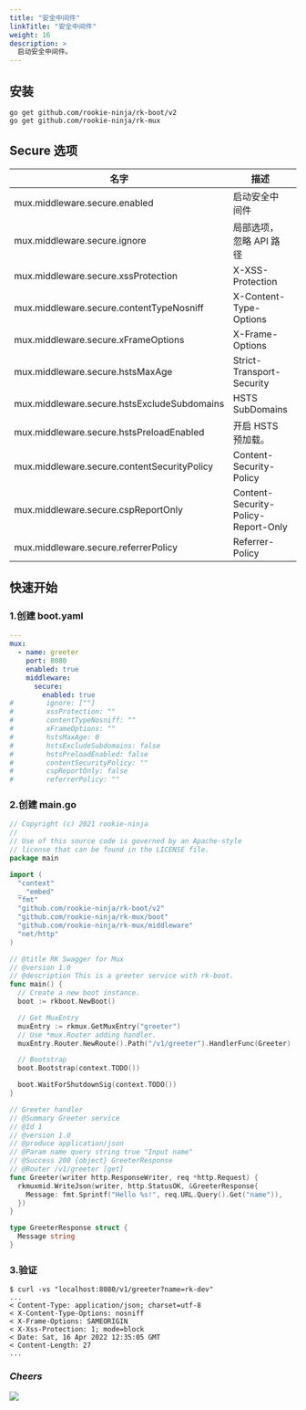 ```yaml
---
title: "安全中间件"
linkTitle: "安全中间件"
weight: 16
description: >
  启动安全中间件。
---
```


## 安装
```shell script
go get github.com/rookie-ninja/rk-boot/v2
go get github.com/rookie-ninja/rk-mux
```

## Secure 选项
| 名字                                          | 描述                                  | 类型       | 默认值             |
|---------------------------------------------|-------------------------------------|----------|-----------------|
| mux.middleware.secure.enabled               | 启动安全中间件                             | boolean  | false           |
| mux.middleware.secure.ignore                | 局部选项，忽略 API 路径                      | []string | []              |
| mux.middleware.secure.xssProtection         | X-XSS-Protection                    | string   | "1; mode=block" |
| mux.middleware.secure.contentTypeNosniff    | X-Content-Type-Options              | string   | nosniff         |
| mux.middleware.secure.xFrameOptions         | X-Frame-Options                     | string   | SAMEORIGIN      |
| mux.middleware.secure.hstsMaxAge            | Strict-Transport-Security           | int      | 0               |
| mux.middleware.secure.hstsExcludeSubdomains | HSTS SubDomains                     | bool     | false           |
| mux.middleware.secure.hstsPreloadEnabled    | 开启 HSTS 预加载。                        | bool     | false           |
| mux.middleware.secure.contentSecurityPolicy | Content-Security-Policy             | string   | ""              |
| mux.middleware.secure.cspReportOnly         | Content-Security-Policy-Report-Only | bool     | false           |
| mux.middleware.secure.referrerPolicy        | Referrer-Policy                     | string   | ""              |

## 快速开始
### 1.创建 boot.yaml
```yaml
---
mux:
  - name: greeter
    port: 8080
    enabled: true
    middleware:
      secure:
        enabled: true
#        ignore: [""]
#        xssProtection: ""
#        contentTypeNosniff: ""
#        xFrameOptions: ""
#        hstsMaxAge: 0
#        hstsExcludeSubdomains: false
#        hstsPreloadEnabled: false
#        contentSecurityPolicy: ""
#        cspReportOnly: false
#        referrerPolicy: ""

```

### 2.创建 main.go
```go
// Copyright (c) 2021 rookie-ninja
//
// Use of this source code is governed by an Apache-style
// license that can be found in the LICENSE file.
package main

import (
  "context"
  _ "embed"
  "fmt"
  "github.com/rookie-ninja/rk-boot/v2"
  "github.com/rookie-ninja/rk-mux/boot"
  "github.com/rookie-ninja/rk-mux/middleware"
  "net/http"
)

// @title RK Swagger for Mux
// @version 1.0
// @description This is a greeter service with rk-boot.
func main() {
  // Create a new boot instance.
  boot := rkboot.NewBoot()

  // Get MuxEntry
  muxEntry := rkmux.GetMuxEntry("greeter")
  // Use *mux.Router adding handler.
  muxEntry.Router.NewRoute().Path("/v1/greeter").HandlerFunc(Greeter)

  // Bootstrap
  boot.Bootstrap(context.TODO())

  boot.WaitForShutdownSig(context.TODO())
}

// Greeter handler
// @Summary Greeter service
// @Id 1
// @version 1.0
// @produce application/json
// @Param name query string true "Input name"
// @Success 200 {object} GreeterResponse
// @Router /v1/greeter [get]
func Greeter(writer http.ResponseWriter, req *http.Request) {
  rkmuxmid.WriteJson(writer, http.StatusOK, &GreeterResponse{
    Message: fmt.Sprintf("Hello %s!", req.URL.Query().Get("name")),
  })
}

type GreeterResponse struct {
  Message string
}
```

### 3.验证
```shell script
$ curl -vs "localhost:8080/v1/greeter?name=rk-dev"
...
< Content-Type: application/json; charset=utf-8
< X-Content-Type-Options: nosniff
< X-Frame-Options: SAMEORIGIN
< X-Xss-Protection: 1; mode=block
< Date: Sat, 16 Apr 2022 12:35:05 GMT
< Content-Length: 27
...
```

### _**Cheers**_
![](/rk-boot/user-guide/cheers.png)